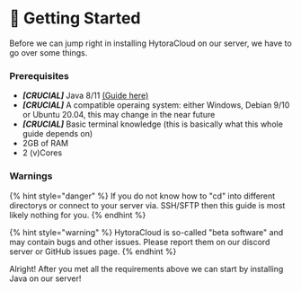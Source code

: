 # 🔰 Getting Started

Before we can jump right in installing HytoraCloud on our server, we have to go over some things.

### Prerequisites

* _**\[CRUCIAL\]**_ Java 8/11 [\(Guide here\)](install/installing-java.md)
* _**\[CRUCIAL\]**_ A compatible operaing system: either Windows, Debian 9/10 or Ubuntu 20.04, this may change in the near future
* _**\[CRUCIAL\]**_ Basic terminal knowledge \(this is basically what this whole guide depends on\)
* 2GB of RAM
* 2 \(v\)Cores

### Warnings

{% hint style="danger" %}
If you do not know how to "cd" into different directorys or connect to your server via. SSH/SFTP then this guide is most likely nothing for you.
{% endhint %}

{% hint style="warning" %}
HytoraCloud is so-called "beta software" and may contain bugs and other issues. Please report them on our discord server or GitHub issues page.
{% endhint %}

Alright! After you met all the requirements above we can start by installing Java on our server!

